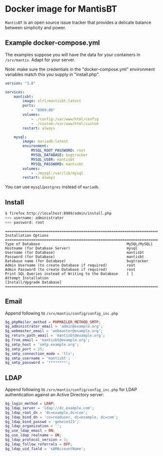 # Docker image for MantisBT

`MantisBT` is an open source issue tracker that provides
a delicate balance between simplicity and power.

## Example docker-compose.yml

The examples suppose you will have the data for your containers in `/srv/mantis`. Adapt for your server.

Note: make sure the credentials in the "docker-compose.yml" environment variables match this you supply in "install.php".

```yaml
version: "3.8"

services:
    mantisbt:
        image: xlrl/mantisbt:latest
        ports:
            - "8989:80"
        volumes:
            - ./config:/var/www/html/config
            - ./custom:/var/www/html/custom
        restart: always

    mysql:
        image: mariadb:latest
        environment:
            MYSQL_ROOT_PASSWORD: root
            MYSQL_DATABASE: bugtracker
            MYSQL_USER: mantisbt
            MYSQL_PASSWORD: mantisbt
        volumes:
            - ./mysql:/var/lib/mysql
        restart: always
```

You can use `mysql`/`postgres` instead of `mariadb`.

## Install

```bash
$ firefox http://localhost:8989/admin/install.php
>>> username: administrator
>>> password: root
```

```text
==================================================================================
Installation Options
==================================================================================
Type of Database                                        MySQL/MySQLi
Hostname (for Database Server)                          mysql
Username (for Database)                                 mantisbt
Password (for Database)                                 mantisbt
Database name (for Database)                            bugtracker
Admin Username (to create Database if required)         root
Admin Password (to create Database if required)         root
Print SQL Queries instead of Writing to the Database    [ ]
Attempt Installation                                    [Install/Upgrade Database]
==================================================================================
```

## Email

Append following to `/srv/mantis/config/config_inc.php`

```php
$g_phpMailer_method = PHPMAILER_METHOD_SMTP;
$g_administrator_email = 'admin@example.org';
$g_webmaster_email = 'webmaster@example.org';
$g_return_path_email = 'mantisbt@example.org';
$g_from_email = 'mantisbt@example.org';
$g_smtp_host = 'smtp.example.org';
$g_smtp_port = 25;
$g_smtp_connection_mode = 'tls';
$g_smtp_username = 'mantisbt';
$g_smtp_password = '********';
```

## LDAP

Append following to `/srv/mantis/config/config_inc.php` for LDAP
authentication against an Active Directory server:

```php
$g_login_method = LDAP;
$g_ldap_server = 'ldap://dc.example.com';
$g_ldap_root_dn = 'dc=example,dc=com';
$g_ldap_bind_dn = 'cn=readuser, dc=example, dc=com';
$g_ldap_bind_passwd = 'geheim123';
$g_ldap_organization = '';
$g_use_ldap_email = ON;
$g_use_ldap_realname = ON;
$g_ldap_protocol_version = 3;
$g_ldap_follow_referrals = OFF;
$g_ldap_uid_field = 'sAMAccountName';
```
